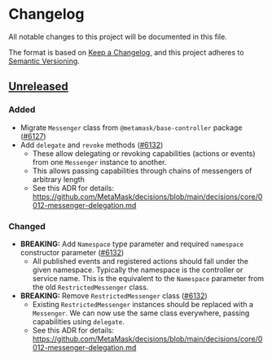 # Changelog

All notable changes to this project will be documented in this file.

The format is based on [Keep a Changelog](https://keepachangelog.com/en/1.0.0/),
and this project adheres to [Semantic Versioning](https://semver.org/spec/v2.0.0.html).

## [Unreleased]

### Added

- Migrate `Messenger` class from `@metamask/base-controller` package ([#6127](https://github.com/MetaMask/core/pull/6127))
- Add `delegate` and `revoke` methods ([#6132](https://github.com/MetaMask/core/pull/6132))
  - These allow delegating or revoking capabilities (actions or events) from one `Messenger` instance to another.
  - This allows passing capabilities through chains of messengers of arbitrary length
  - See this ADR for details: https://github.com/MetaMask/decisions/blob/main/decisions/core/0012-messenger-delegation.md

### Changed

- **BREAKING:** Add `Namespace` type parameter and required `namespace` constructor parameter ([#6132](https://github.com/MetaMask/core/pull/6132))
  - All published events and registered actions should fall under the given namespace. Typically the namespace is the controller or service name. This is the equivalent to the `Namespace` parameter from the old `RestrictedMessenger` class.
- **BREAKING:** Remove `RestrictedMessenger` class ([#6132](https://github.com/MetaMask/core/pull/6132))
  - Existing `RestrictedMessenger` instances should be replaced with a `Messenger`. We can now use the same class everywhere, passing capabilities using `delegate`.
  - See this ADR for details: https://github.com/MetaMask/decisions/blob/main/decisions/core/0012-messenger-delegation.md

[Unreleased]: https://github.com/MetaMask/core/
